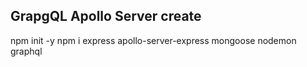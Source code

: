 ## GrapgQL Apollo Server create

npm init -y
npm i express apollo-server-express mongoose nodemon graphql